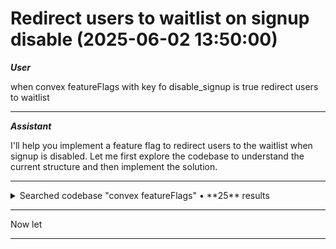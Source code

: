 <!-- Generated by SpecStory -->

# Redirect users to waitlist on signup disable (2025-06-02 13:50:00)

_**User**_

when convex  featureFlags with key fo disable_signup is true redirect users to waitlist

---

_**Assistant**_

I'll help you implement a feature flag to redirect users to the waitlist when signup is disabled. Let me first explore the codebase to understand the current structure and then implement the solution.

---

<details>
            <summary>Searched codebase "convex featureFlags" • **25** results</summary>
        
| File | Lines |
|------|-------|
| `convex/featureFlags.ts` | L1-22 |
| `convex/featureFlags.ts` | L66-114 |
| `convex/featureFlags.ts` | L22-66 |
| `convex/schema.ts` | L262-314 |
| `convex/_generated/api.d.ts` | L1-46 |
| `src/auth/use-auth-hooks.convex.tsx` | L25-57 |
| `convex/tsconfig.json` | L1-26 |
| `src/lib/convex-client.ts` | L1-17 |
| `src/lib/convex-helper.ts` | L45-46 |
| `src/auth/use-auth-hooks.convex.tsx` | L120-135 |
| `convex/schema.ts` | L1-51 |
| `src/lib/api-client.ts` | L1-34 |
| `src/lib/convex-helper.ts` | L42-45 |
| `convex/schema.ts` | L205-262 |
| `src/auth/use-auth-hooks.convex.tsx` | L57-95 |
| `convex/rbac.ts` | L1-43 |
| `src/lib/convex-helper.ts` | L48-49 |
| `convex/schema.ts` | L137-176 |
| `convex/_generated/server.d.ts` | L62-75 |
| `convex/_generated/server.d.ts` | L75-83 |
| `convex/_generated/server.js` | L72-80 |
| `src/lib/plan-templates-client.ts` | L1-23 |
| `src/lib/convex-helper.ts` | L1-36 |
| `src/lib/convex-helper.ts` | L47-48 |
| `src/lib/convex-helper.ts` | L46-47 |

</details>

---

Now let

---

